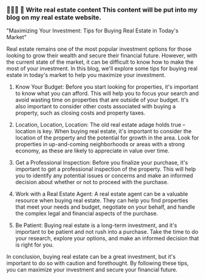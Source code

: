 ### 🙎🏻‍♂️ 💬 Write real estate content This content will be put into my blog on my real estate website.

"Maximizing Your Investment: Tips for Buying Real Estate in Today's Market"

Real estate remains one of the most popular investment options for those looking to grow their wealth and secure their financial future. However, with the current state of the market, it can be difficult to know how to make the most of your investment. In this blog, we'll explore some tips for buying real estate in today's market to help you maximize your investment.

1. Know Your Budget: Before you start looking for properties, it's important to know what you can afford. This will help you to focus your search and avoid wasting time on properties that are outside of your budget. It's also important to consider other costs associated with buying a property, such as closing costs and property taxes.

2. Location, Location, Location: The old real estate adage holds true – location is key. When buying real estate, it's important to consider the location of the property and the potential for growth in the area. Look for properties in up-and-coming neighborhoods or areas with a strong economy, as these are likely to appreciate in value over time.

3. Get a Professional Inspection: Before you finalize your purchase, it's important to get a professional inspection of the property. This will help you to identify any potential issues or concerns and make an informed decision about whether or not to proceed with the purchase.

4. Work with a Real Estate Agent: A real estate agent can be a valuable resource when buying real estate. They can help you find properties that meet your needs and budget, negotiate on your behalf, and handle the complex legal and financial aspects of the purchase.

5. Be Patient: Buying real estate is a long-term investment, and it's important to be patient and not rush into a purchase. Take the time to do your research, explore your options, and make an informed decision that is right for you.

In conclusion, buying real estate can be a great investment, but it's important to do so with caution and forethought. By following these tips, you can maximize your investment and secure your financial future.